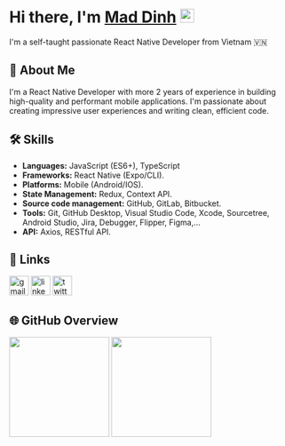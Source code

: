 # Hi there, I'm <a href="https://github.com/dennytosp">Mad Dinh</a> <img src="https://media.giphy.com/media/hvRJCLFzcasrR4ia7z/giphy.gif" width="25px">

I'm a self-taught passionate React Native Developer from Vietnam 🇻🇳

## 🚀 About Me
I'm a React Native Developer with more 2 years of experience in building high-quality and performant mobile applications. I'm passionate about creating impressive user experiences and writing clean, efficient code.

## 🛠 Skills
- **Languages:** JavaScript (ES6+), TypeScript
- **Frameworks:** React Native (Expo/CLI).
- **Platforms:** Mobile (Android/IOS).
- **State Management:** Redux, Context API.
- **Source code management:** GitHub, GitLab, Bitbucket.
- **Tools:** Git, GitHub Desktop, Visual Studio Code, Xcode, Sourcetree, Android Studio, Jira, Debugger, Flipper, Figma,...
- **API:** Axios, RESTful API.

## 🔗 Links
<div align="left">
  <a href="mailto:example@yourdomain.com"><img src="https://img.shields.io/static/v1?message=Gmail&logo=gmail&label=&color=D14836&logoColor=white&labelColor=&style=for-the-badge" height="35" alt="gmail logo" /></a>
  <a href="https://www.linkedin.com/in/dinhtienphong"><img src="https://img.shields.io/static/v1?message=LinkedIn&logo=linkedin&label=&color=0077B5&logoColor=white&labelColor=&style=for-the-badge" height="35" alt="linkedin logo" /></a>
  <a href="https://twitter.com/oceandawy"><img src="https://img.shields.io/badge/twitter-1DA1F2?style=for-the-badge&logo=twitter&logoColor=white" height="35" alt="twitter logo" /></a>
</div>

## 🌐 GitHub Overview

<div>
  <picture>
  <source
    srcset="https://github-readme-stats.vercel.app/api?username=dennytosp&show_icons=true&include_all_commits=true&count_private=true&theme=transparent" height="180"
    media="(prefers-color-scheme: dark)"
  />
  <source
    srcset="https://github-readme-stats.vercel.app/api?username=dennytosp&show_icons=true&include_all_commits=true&count_private=true&theme=transparent" height="180"
    media="(prefers-color-scheme: light), (prefers-color-scheme: no-preference)"
  />
  <img src="https://github-readme-stats.vercel.app/api?username=denntosp&show_icons=true" />
</picture>

  <picture>
  <source
    srcset="https://github-readme-stats.vercel.app/api/top-langs?username=dennytosp&hide=c%23&locale=en&hide_title=false&layout=compact&card_width=320&langs_count=6&theme=transparent&hide_border=false" height="180" alt="languages graph" height="180"
    media="(prefers-color-scheme: dark)"
  />
  <source
    srcset="https://github-readme-stats.vercel.app/api/top-langs?username=dennytosp&hide=c%23&locale=en&hide_title=false&layout=compact&card_width=320&langs_count=6&theme=transparent&hide_border=false" height="180" alt="languages graph" height="180"
    media="(prefers-color-scheme: light), (prefers-color-scheme: no-preference)"
  />
  <img src="https://github-readme-stats.vercel.app/api/top-langs?username=denntosp&show_icons=true" />
</picture>
</div>
